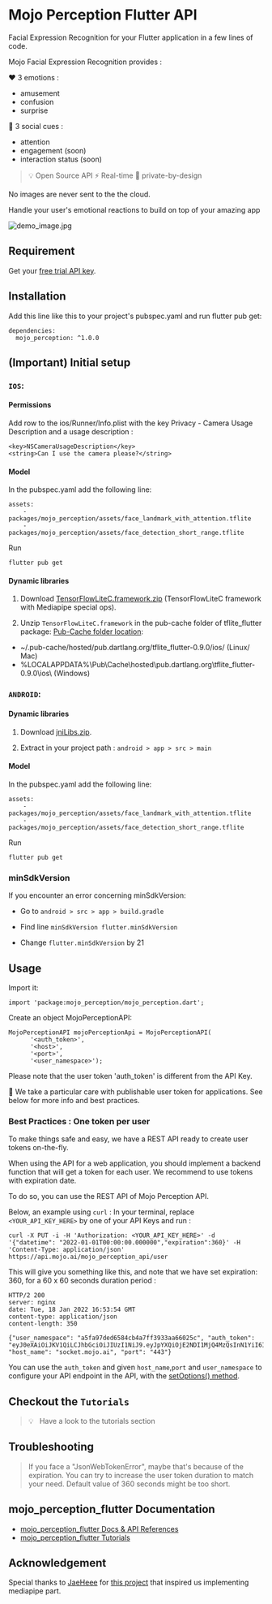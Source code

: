 # Mojo Perception Flutter API

Facial Expression Recognition for your Flutter application in a few lines of code.

Mojo Facial Expression Recognition provides :

❤️ 3 emotions :

- amusement
- confusion
- surprise


🎉 3 social cues :

- attention
- engagement (soon)
- interaction status (soon)

> 💡 Open Source API
> ⚡️ Real-time
> 🔐 private-by-design

No images are never sent to the the cloud.

Handle your user's emotional reactions to build on top of your amazing app

![demo_image.jpg](demo_image.jpg)

## Requirement

Get your [free trial API key](https://hoomano.com/free-facial-expression-recognition/).

## Installation

Add this line like this to your project's pubspec.yaml and run flutter pub get:
```
dependencies:
  mojo_perception: ^1.0.0
```


## (Important) Initial setup
 
### `IOS`:
#### Permissions
Add row to the ios/Runner/Info.plist with the key Privacy - Camera Usage Description and a usage description :
```
<key>NSCameraUsageDescription</key>
<string>Can I use the camera please?</string>
```

#### Model
In the pubspec.yaml add the following line:
```
assets:
    - packages/mojo_perception/assets/face_landmark_with_attention.tflite
    - packages/mojo_perception/assets/face_detection_short_range.tflite
```

Run
```
flutter pub get
```

#### Dynamic libraries
1. Download [TensorFlowLiteC.framework.zip](https://github.com/hoomano/mojo-perception-flutter/blob/master/TensorFlowLiteC.framework.zip) (TensorFlowLiteC framework with Mediapipe special ops).

2. Unzip `TensorFlowLiteC.framework` in the pub-cache folder of tflite_flutter package:
[Pub-Cache folder location](https://dart.dev/tools/pub/cmd/pub-get#the-system-package-cache):

-  ~/.pub-cache/hosted/pub.dartlang.org/tflite_flutter-0.9.0/ios/ (Linux/ Mac)
- %LOCALAPPDATA%\Pub\Cache\hosted\pub.dartlang.org\tflite_flutter-0.9.0\ios\ (Windows)



### `ANDROID`:
#### Dynamic libraries
1. Download [jniLibs.zip](https://github.com/hoomano/mojo-perception-flutter/blob/master/jniLibs.zip).

2. Extract in your project path : `android > app > src > main`

#### Model
In the pubspec.yaml add the following line:
```
assets:
    - packages/mojo_perception/assets/face_landmark_with_attention.tflite
    - packages/mojo_perception/assets/face_detection_short_range.tflite
```
Run
```
flutter pub get
```

### minSdkVersion
If you encounter an error concerning minSdkVersion:

- Go to `android > src > app > build.gradle`

- Find line `minSdkVersion flutter.minSdkVersion`

- Change `flutter.minSdkVersion` by 21


## Usage

Import it:
```
import 'package:mojo_perception/mojo_perception.dart';
``` 

Create an object MojoPerceptionAPI:

```
MojoPerceptionAPI mojoPerceptionApi = MojoPerceptionAPI(
      '<auth_token>',
      '<host>',
      '<port>',
      '<user_namespace>');
```

Please note that the user token 'auth_token' is different from the API Key.

🙏 We take a particular care with publishable user token for applications. See below for more info and best practices.


### Best Practices : One token per user
To make things safe and easy, we have a REST API ready to create user tokens on-the-fly.

When using the API for a web application, you should implement a backend function that will get a token for each user. We recommend to use tokens with expiration date.

To do so, you can use the REST API of Mojo Perception API.

Below, an example using `curl` :
In your terminal, replace `<YOUR_API_KEY_HERE>` by one of your API Keys and run :

```
curl -X PUT -i -H 'Authorization: <YOUR_API_KEY_HERE>' -d '{"datetime": "2022-01-01T00:00:00.000000","expiration":360}' -H 'Content-Type: application/json' https://api.mojo.ai/mojo_perception_api/user
```


This will give you something like this, and note that we have set expiration: 360, for a 60 x 60 seconds duration period :
```
HTTP/2 200 
server: nginx
date: Tue, 18 Jan 2022 16:53:54 GMT
content-type: application/json
content-length: 350

{"user_namespace": "a5fa97ded6584cb4a7ff3933aa66025c", "auth_token": "eyJ0eXAiOiJKV1QiLCJhbGciOiJIUzI1NiJ9.eyJpYXQiOjE2NDI1MjQ4MzQsInN1YiI6ImE1ZmE5N2RlLWQ2NTgtNGNiNC1hN2ZmLTM5MzliYTY2MDI1YyIsImV4cCI6MTY0MjUyNDg0NH0.7FuLJ6Hmozi2DbX9zooVxYvnp_f91H4vzodstDZbLzI", "host_name": "socket.mojo.ai", "port": "443"}
```


You can use the `auth_token` and given `host_name`,`port` and `user_namespace` to configure your API endpoint in the API, with the [setOptions() method](https://docs.mojo.ai/).

## Checkout the `Tutorials`

>💡   Have a look to the tutorials section


## Troubleshooting

>  If you face a "JsonWebTokenError", maybe that's because of the expiration.
You can try to increase the user token duration to match your need. Default value of 360 seconds might be too short.

## mojo_perception_flutter Documentation

- [mojo_perception_flutter Docs & API References](https://docs.mojo.ai/)
- [mojo_perception_flutter Tutorials](https://docs.mojo.ai/facial-expression-recognition/tutorials/create-flutter-app-with-facial-expression-recognition/)

## Acknowledgement
Special thanks to [JaeHeee](https://github.com/JaeHeee) for [this project](https://github.com/JaeHeee/FlutterWithMediaPipe) that inspired us implementing mediapipe part.
